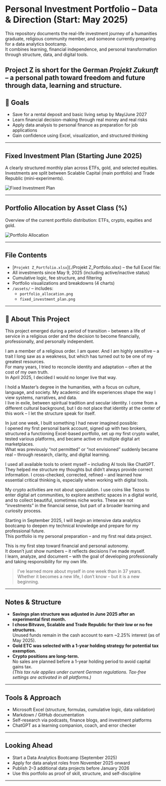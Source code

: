 
# Personal Investment Portfolio – Data & Direction (Start: May 2025)

This repository documents the real-life investment journey of a humanities graduate, religious community member, and someone currently preparing for a data analytics bootcamp.  
It combines learning, financial independence, and personal transformation through structure, data, and digital tools.

**Project Z** is short for the German *Projekt Zukunft* – a personal path toward freedom and future through data, learning and structure.
---

## 🎯 Goals

- Save for a rental deposit and basic living setup by May/June 2027
- Learn financial decision-making through real money and real risks
- Apply data analysis to personal finance as preparation for job applications
- Gain confidence using Excel, visualization, and structured thinking

---

## Fixed Investment Plan (Starting June 2025)

A clearly structured monthly plan across ETFs, gold, and selected equities.  
Investments are split between Scalable Capital (main portfolio) and Trade Republic (mini-experiments).

![Fixed Investment Plan](./assets/fixed_investment_plan.png)

---

## Portfolio Allocation by Asset Class (%)

Overview of the current portfolio distribution: ETFs, crypto, equities and gold.

![Portfolio Allocation](./assets/portfolio_allocation.png)

---

## File Contents

-  [`Projekt Z_Portfolio.xlsx`](./Projekt Z_Portfolio.xlsx) – the full Excel file:
  - All investments since May 9, 2025 (including active/inactive status)
  - Cumulative logic, fee structure, and filtering
  - Portfolio visualizations and breakdowns (4 charts)
- `/assets/` – includes:
  - `portfolio_allocation.png`
  - `fixed_investment_plan.png`

---

## 📘 About This Project

This project emerged during a period of transition – between a life of service in a religious order and the decision to become financially, professionally, and personally independent.

I am a member of a religious order. I am queer. And I am highly sensitive – a trait I long saw as a weakness, but which has turned out to be one of my greatest resources.  
For many years, I tried to reconcile identity and adaptation – often at the cost of my own truth.  
In April 2025, I decided I would no longer live that way.

I hold a Master’s degree in the humanities, with a focus on culture, language, and society. My academic and life experiences shape the way I view systems, narratives, and data.  
I live in exile, between spiritual tradition and secular identity. I come from a different cultural background, but I do not place that identity at the center of this work – I let the structure speak for itself.

In just one week, I built something I had never imagined possible:  
I opened my first personal bank account, signed up with two brokers, structured a functioning Excel-based portfolio, set up my first crypto wallet, tested various platforms, and became active on multiple digital art marketplaces.  
What was previously “not permitted” or “not envisioned” suddenly became real – through research, clarity, and digital learning.

I used all available tools to orient myself – including AI tools like ChatGPT. They helped me structure my thoughts but didn’t always provide correct information. I cross-checked, corrected, refined – and learned how essential critical thinking is, especially when working with digital tools.

My crypto activities are not about speculation. I use coins like Tezos to enter digital art communities, to explore aesthetic spaces in a digital world, and to collect beautiful, sometimes niche works. These are not “investments” in the financial sense, but part of a broader learning and curiosity process.

Starting in September 2025, I will begin an intensive data analytics bootcamp to deepen my technical knowledge and prepare for my professional future.  
This portfolio is my personal preparation – and my first real data project.

This is my first step toward financial and personal autonomy.  
It doesn’t just show numbers – it reflects decisions I’ve made myself.  
I learn, analyze, and document – with the goal of developing professionally and taking responsibility for my own life.

> I’ve learned more about myself in one week than in 37 years.  
> Whether it becomes a new life, I don’t know – but it is a new beginning.

---

## Notes & Structure

- **Savings plan structure was adjusted in June 2025 after an experimental first month.**
- **I chose Bitvavo, Scalable and Trade Republic for their low or no fee structures.**  
  Unused funds remain in the cash account to earn ~2.25% interest (as of May 2025).
- **Gold ETC was selected with a 1-year holding strategy for potential tax exemption.**
- **Crypto positions are long-term.**  
  No sales are planned before a 1-year holding period to avoid capital gains tax.  
  _(This tax rule applies under current German regulations. Tax-free settings are activated in all platforms.)_

---

## Tools & Approach

- Microsoft Excel (structure, formulas, cumulative logic, data validation)
- Markdown / GitHub documentation
- Self-research via podcasts, finance blogs, and investment platforms
- ChatGPT as a learning companion, coach, and error checker

---

## Looking Ahead

- Start a Data Analytics Bootcamp (September 2025)
- Apply for data analyst roles from November 2025 onward
- Publish 2–3 additional data projects before January 2026
- Use this portfolio as proof of skill, structure, and self-discipline

---
